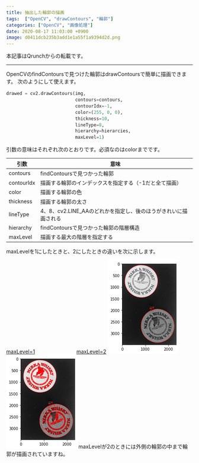 ```yaml
---
title: 抽出した輪郭の描画
tags:  ["OpenCV", "drawContours", "輪郭"]
categories: ["OpenCV", "画像処理"]
date: 2020-08-17 11:03:00 +0900
image: d0411dcb235b3add1e1a55f1a9394d2d.png
---
```

本記事はQrunchからの転載です。
___
OpenCVのfindContoursで見つけた輪郭はdrawContoursで簡単に描画できます。
次のようにして使えます。

```Python
drawed = cv2.drawContours(img, 
                          contours=contours,
                          contourIdx=-1,
                          color=(255, 0, 0),
                          thickness=10,
                          lineType=8,
                          hierarchy=hierarcies,
                          maxLevel=1)
```

引数の意味はそれぞれ次のとおりです。必須なのはcolorまでです。

| 引数       | 意味                                                         |
| ---------- | ------------------------------------------------------------ |
| contours   | findContoursで見つかった輪郭                                 |
| contourIdx | 描画する輪郭のインデックスを指定する（-1だと全て描画）             |
| color      | 描画する輪郭の色                                             |
| thickness  | 描画する輪郭の太さ                                           |
| lineType   | 4、8、cv2.LINE_AAのどれかを指定し、後のほうがきれいに描画される |
| hierarchy  | findContoursで見つかった輪郭の階層構造                       |
| maxLevel   | 描画する最大の階層を指定する                                 |

maxLevelを1にしたときと、2にしたときの違いを次に示します。

<u>maxLevel=1</u>　　　　　　　　<u>maxLevel=2</u>
![](d0411dcb235b3add1e1a55f1a9394d2d.png)![](2befea557cb26cffa707b61c3f373954.png)
maxLevelが2のときには外側の輪郭の中まで輪郭が描画されていますね。
